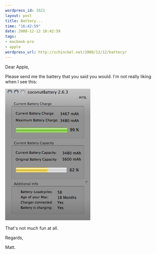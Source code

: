 ```yaml
--- 
wordpress_id: 1621
layout: post
title: Battery...
time: "16:42:59"
date: 2008-12-12 16:42:59
tags: 
- macbook-pro
- apple
wordpress_url: http://schinckel.net/2008/12/12/battery/
---
```

Dear Apple,

Please send me the battery that you said you would. I'm not really liking when I see this:

  
![battery.png][1]

That's not much fun at all.

Regards,

Matt.

   [1]: /images/2008/12/battery.png

